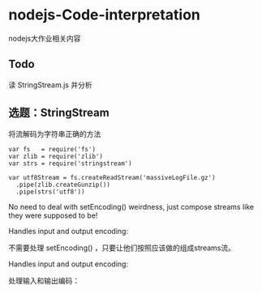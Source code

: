 # nodejs-Code-interpretation
nodejs大作业相关内容
## Todo
读 StringStream.js 并分析
## 选题：StringStream 
将流解码为字符串正确的方法

    var fs   = require('fs')
    var zlib = require('zlib')
    var strs = require('stringstream')

    var utf8Stream = fs.createReadStream('massiveLogFile.gz')
      .pipe(zlib.createGunzip())
      .pipe(strs('utf8'))
No need to deal with setEncoding() weirdness, just compose streams like they were supposed to be!

Handles input and output encoding:

不需要处理 setEncoding() ，只要让他们按照应该做的组成streams流。

Handles input and output encoding:

处理输入和输出编码：
